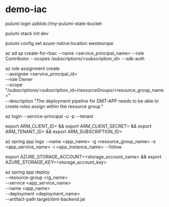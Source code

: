 # demo-iac

pulumi login azblob://my-pulumi-state-bucket

pulumi stack init dev

pulumi config set azure-native:location westeurope

az ad sp create-for-rbac --name <service_principal_name> --role Contributor --scopes /subscriptions/<subscription_id> --sdk-auth

az role assignment create \
  --assignee <service_principal_id> \
  --role Owner \
  --scope "/subscriptions/<subscription_id>/resourceGroups/<resource_group_name>" \
  --description "The deployment pipeline for DMT-APP needs to be able to create roles assign within the resource group."

az login --service-principal -u <clientId> -p <clientSecret> --tenant <tenantId>

export ARM_CLIENT_ID=<clientId> && export ARM_CLIENT_SECRET=<clientSecret> && export ARM_TENANT_ID=<tenantId> && export ARM_SUBSCRIPTION_ID=<subscriptionId>

az spring app logs --name <app_name> -g <resource_group_name> -s <app_service_name> -i <app_instance_name> --follow

export AZURE_STORAGE_ACCOUNT=<storage_account_name> && export AZURE_STORAGE_KEY=<storage_account_key>

az spring app deploy \
  --resource-group <rg_name> \
  --service <app_service_name> \
  --name <app_name> \
  --deployment <deployment_name> \
  --artifact-path target/dmt-backend.jar 
